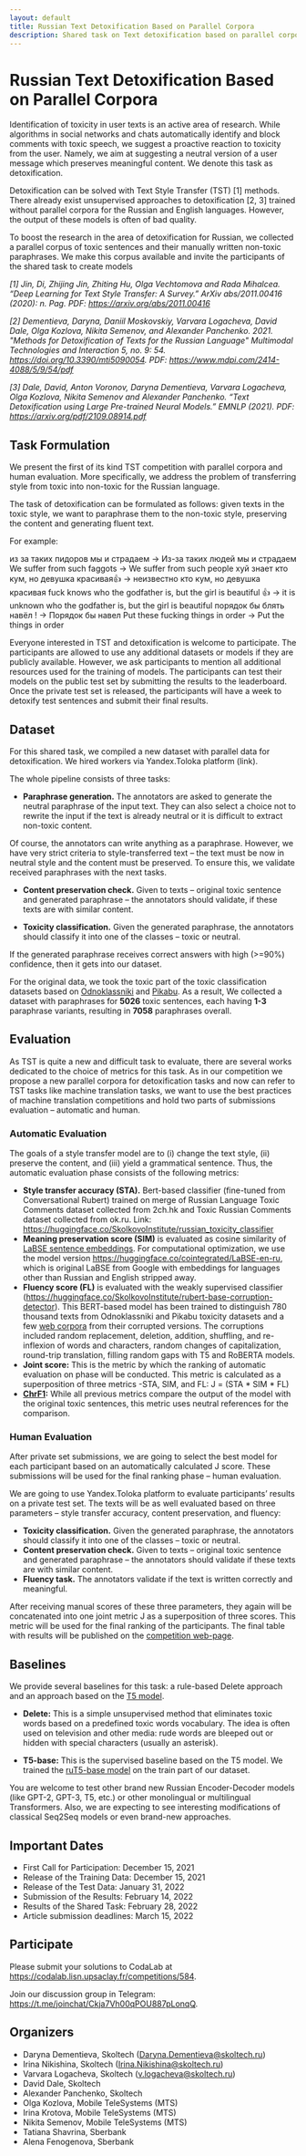 ```yaml
---
layout: default
title: Russian Text Detoxification Based on Parallel Corpora 
description: Shared task on Text detoxification based on parallel corpora for the Russian Language. Automatic detoxification of the Russian texts aims to combat offensive speech.
---
```


# Russian Text Detoxification Based on Parallel Corpora 

Identification of toxicity in user texts is an active area of research. While algorithms in social networks and chats automatically identify and block comments with toxic speech, we suggest a proactive reaction to toxicity from the user. Namely, we aim at suggesting a neutral version of a user message which preserves meaningful content. We denote this task as detoxification. 

Detoxification can be solved with Text Style Transfer (TST) [1] methods. There already exist unsupervised approaches to detoxification [2, 3] trained without parallel corpora for the Russian and English languages. However, the output of these models is often of bad quality.

To boost the research in the area of detoxification for Russian, we collected a parallel corpus of toxic sentences and their manually written non-toxic paraphrases. We make this corpus available and invite the participants of the shared task to create models


*[1] Jin, Di, Zhijing Jin, Zhiting Hu, Olga Vechtomova and Rada Mihalcea. “Deep Learning for Text Style Transfer: A Survey.” ArXiv abs/2011.00416 (2020): n. Pag. PDF: https://arxiv.org/abs/2011.00416*

*[2] Dementieva, Daryna, Daniil Moskovskiy, Varvara Logacheva, David Dale, Olga Kozlova, Nikita Semenov, and Alexander Panchenko. 2021. "Methods for Detoxification of Texts for the Russian Language" Multimodal Technologies and Interaction 5, no. 9: 54. https://doi.org/10.3390/mti5090054. PDF: https://www.mdpi.com/2414-4088/5/9/54/pdf*

*[3] Dale, David, Anton Voronov, Daryna Dementieva, Varvara Logacheva, Olga Kozlova, Nikita Semenov and Alexander Panchenko. “Text Detoxification using Large Pre-trained Neural Models.” EMNLP (2021). PDF: https://arxiv.org/pdf/2109.08914.pdf*

## Task Formulation

We present the first of its kind TST competition with parallel corpora and human evaluation. More specifically, we address the problem of transferring style from toxic into non-toxic for the Russian language.

The task of detoxification can be formulated as follows: given texts in the toxic style, we want to paraphrase them to the non-toxic style, preserving the content and generating fluent text.

For example:

из за таких пидоров мы и страдаем -> Из-за таких людей мы и страдаем
We suffer from such faggots -> We suffer from such people
хуй знает кто кум, но девушка красивая👍 -> неизвестно кто кум, но девушка красивая
fuck knows who the godfather is, but the girl is beautiful 👍 -> it is unknown who the godfather is, but the girl is beautiful
порядок бы блять навёл ! -> Порядок бы навел
Put these fucking things in order -> Put the things in order

Everyone interested in TST and detoxification is welcome to participate. The participants are allowed to use any additional datasets or models if they are publicly available. However, we ask participants to mention all additional resources used for the training of models. The participants can test their models on the public test set by submitting the results to the leaderboard. Once the private test set is released, the participants will have a week to detoxify test sentences and submit their final results.

## Dataset

For this shared task, we compiled a new dataset with parallel data for detoxification. We hired workers via Yandex.Toloka platform (link). 

The whole pipeline consists of three tasks:

* **Paraphrase generation.** The annotators are asked to generate the neutral paraphrase of the input text. They can also select a choice not to rewrite the input if the text is already neutral or it is difficult to extract non-toxic content.

Of course, the annotators can write anything as a paraphrase. However, we have very strict criteria to style-transferred text – the text must be now in neutral style and the content must be preserved. To ensure this, we validate received paraphrases with the next tasks.

* **Content preservation check.** Given to texts – original toxic sentence and generated paraphrase – the annotators should validate, if these texts are with similar content. 

* **Toxicity classification.** Given the generated paraphrase, the annotators should classify it into one of the classes – toxic or neutral.

If the generated paraphrase receives correct answers with high (>=90%) confidence, then it gets into our dataset.

For the original data, we took the toxic part of the toxic classification datasets based on [Odnoklassniki](https://www.kaggle.com/blackmoon/russian-language-toxic-comments) and [Pikabu](https://www.kaggle.com/alexandersemiletov/toxic-russian-comments). As a result, We collected a dataset with paraphrases for **5026** toxic sentences, each having **1-3** paraphrase variants, resulting in **7058** paraphrases overall. 

## Evaluation

As TST is quite a new and difficult task to evaluate, there are several works dedicated to the choice of metrics for this task. As in our competition we propose a new parallel corpora for detoxification tasks and now can refer to TST tasks like machine translation tasks, we want to use the best practices of machine translation competitions and hold two parts of submissions evaluation – automatic and human.

### Automatic Evaluation

The goals of a style transfer model are to (i) change the text style, (ii) preserve the
content, and (iii) yield a grammatical sentence. Thus, the automatic evaluation phase consists of the following metrics:


* **Style transfer accuracy (STA).** Bert-based classifier (fine-tuned from Conversational Rubert) trained on merge of Russian Language Toxic Comments dataset collected from 2ch.hk and Toxic Russian Comments dataset collected from ok.ru. Link: <https://huggingface.co/SkolkovoInstitute/russian_toxicity_classifier> 
* **Meaning preservation score (SIM)** is evaluated as cosine similarity of [LaBSE sentence embeddings](<https://arxiv.org/abs/2007.01852>). For computational optimization, we use the model version <https://huggingface.co/cointegrated/LaBSE-en-ru>, which is original LaBSE from Google with embeddings for languages other than Russian and English stripped away.
* **Fluency score (FL)** is evaluated with the weakly supervised classifier (<https://huggingface.co/SkolkovoInstitute/rubert-base-corruption-detector>). This BERT-based model has been trained to distinguish 780 thousand texts from Odnoklassniki and Pikabu toxicity datasets and a few [web corpora](<https://wortschatz.uni-leipzig.de/en/download>) from their corrupted versions. The corruptions included random replacement, deletion, addition, shuffling, and re-inflexion of words and characters, random changes of capitalization, round-trip translation, filling random gaps with T5 and RoBERTA models.
* **Joint score:** This is the metric by which the ranking of automatic evaluation on phase will be conducted. This metric is calculated as a superposition of three metrics -STA, SIM, and FL: J = (STA * SIM * FL)
* **[ChrF1](https://github.com/m-popovic/chrF):** While all previous metrics compare the output of the model with the original toxic sentences, this metric uses neutral references for the comparison.


### Human Evaluation

After private set submissions, we are going to select the best model for each participant based on an automatically calculated J score. These submissions will be used for the final ranking phase – human evaluation.

We are going to use Yandex.Toloka platform to evaluate participants’ results on a private test set. The texts will be as well evaluated based on three parameters – style transfer accuracy, content preservation, and fluency:

* **Toxicity classification.** Given the generated paraphrase, the annotators should classify it into one of the classes – toxic or neutral.
* **Content preservation check.** Given to texts – original toxic sentence and generated paraphrase – the annotators should validate if these texts are with similar content.
* **Fluency task.** The annotators validate if the text is written correctly and meaningful.

After receiving manual scores of these three parameters, they again will be concatenated into one joint metric J as a superposition of three scores. This metric will be used for the final ranking of the participants. The final table with results will be published on the [competition web-page](https://russe.nlpub.org/2022/tox/).

## Baselines

We provide several baselines for this task: a rule-based Delete approach and an approach based on the [T5 model](https://huggingface.co/sberbank-ai/ruT5-base). 

* **Delete:** This is a simple unsupervised method that eliminates toxic words based on a predefined toxic words vocabulary. The idea is often used on television and other media: rude words are bleeped out or hidden with special characters (usually an asterisk). 

* **T5-base:** This is the supervised baseline based on the T5 model. We trained the [ruT5-base model](https://huggingface.co/sberbank-ai/ruT5-base) on the train part of our dataset.


You are welcome to test other  brand new Russian Encoder-Decoder models (like GPT-2, GPT-3, T5, etc.) or other monolingual or multilingual Transformers.  Also, we are expecting to see interesting modifications of classical Seq2Seq models or even brand-new approaches.

## Important Dates

* First Call for Participation: December 15, 2021
* Release of the Training Data: December 15, 2021
* Release of the Test Data: January 31, 2022
* Submission of the Results: February 14, 2022
* Results of the Shared Task: February 28, 2022
* Article submission deadlines: March 15, 2022

## Participate

Please submit your solutions to CodaLab at <https://codalab.lisn.upsaclay.fr/competitions/584>.

Join our discussion group in Telegram: <https://t.me/joinchat/Ckja7Vh00qPOU887pLonqQ>.

## Organizers

* Daryna Dementieva, Skoltech (<Daryna.Dementieva@skoltech.ru>)
* Irina Nikishina, Skoltech (<Irina.Nikishina@skoltech.ru>)
* Varvara Logacheva, Skoltech (<v.logacheva@skoltech.ru>)
* David Dale, Skoltech 
* Alexander Panchenko, Skoltech
* Olga Kozlova, Mobile TeleSystems (MTS)
* Irina Krotova, Mobile TeleSystems (MTS)
* Nikita Semenov, Mobile TeleSystems (MTS)
* Tatiana Shavrina, Sberbank
* Alena Fenogenova, Sberbank

